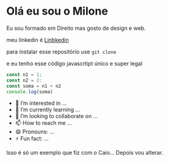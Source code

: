# Olá eu sou o Milone

Eu sou formado em Direito mas gosto de design e web.

meu linkedin é [Linbkedin](https://likedin.com.br/milone.zavoli)

para instalar esse repositório use `git clone`

e eu tenho esse código javascrtipt único e super legal

```javascript
const n1 = 1;
const n2 = 2:
const soma = n1 + n2
console.log(soma)
```

- 👀 I’m interested in ...
- 🌱 I’m currently learning ...
- 💞️ I’m looking to collaborate on ...
- 📫 How to reach me ...
- 😄 Pronouns: ...
- ⚡ Fun fact: ...


Isso é só um exemplo que fiz com o Caio... Depois vou alterar.

<!---
Milone-Zavoli/Milone-Zavoli is a ✨ special ✨ repository because its `README.md` (this file) appears on your GitHub profile.
You can click the Preview link to take a look at your changes.
--->
